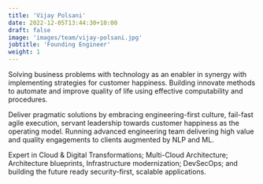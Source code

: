```yaml
---
title: 'Vijay Polsani'
date: 2022-12-05T13:44:30+10:00
draft: false
image: 'images/team/vijay-polsani.jpg'
jobtitle: 'Founding Engineer'
weight: 1
---
```


Solving business problems with technology as an enabler in synergy with implementing strategies for customer happiness. Building innovate methods to automate and improve quality of life using effective computability and procedures.

Deliver pragmatic solutions by embracing engineering-first culture, fail-fast agile execution, servant leadership towards customer happiness as the operating model. Running advanced engineering team delivering high value and quality engagements to clients augmented by NLP and ML.

Expert in Cloud & Digital Transformations; Multi-Cloud Architecture; Architecture blueprints, Infrastructure modernization; DevSecOps; and building the future ready security-first, scalable applications. 


